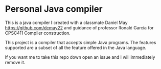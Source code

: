 # Personal Java compiler

This is a java compiler I created with a classmate Daniel May https://github.com/dcmay22
and guidance of professor Ronald Garcia for CPSC411 Compiler construction.

This project is a compiler that accepts simple Java programs. The features
supported are a subset of all the feature offered in the Java language.

If you want me to take this repo down open an issue and I will immediately remove it.

